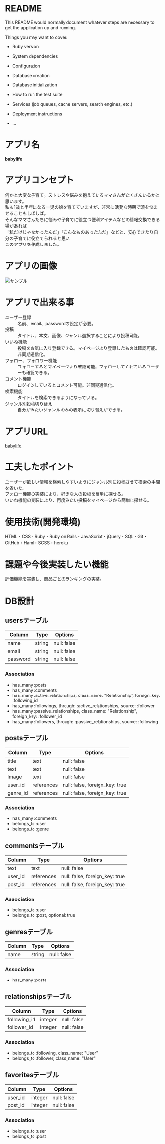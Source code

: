 # README

This README would normally document whatever steps are necessary to get the
application up and running.

Things you may want to cover:

* Ruby version

* System dependencies

* Configuration

* Database creation

* Database initialization

* How to run the test suite

* Services (job queues, cache servers, search engines, etc.)

* Deployment instructions

* ...


# アプリ名
**babylife**

# アプリコンセプト
何かと大変な子育て。ストレスや悩みを抱えているママさんがたくさんいるかと思います。<br>
私も1歳と半年になる一児の娘を育てていますが、非常に活発な時期で頭を悩ませることもしばしば。<br>
そんなママさんたちに悩みや子育てに役立つ便利アイテムなどの情報交換できる場があれば<br>
「私だけじゃなかったんだ」「こんなものあったんだ」などと、安心できたり自分の子育てに役立てられると思い<br>
このアプリを作成しました。

# アプリの画像

![サンプル](https://github.com/kana1203/babylife/blob/master/%E3%82%B9%E3%82%AF%E3%83%AA%E3%83%BC%E3%83%B3%E3%82%B7%E3%83%A7%E3%83%83%E3%83%88%202020-05-10%2022.20.04.png)

# アプリで出来る事
<dl>
  <dt>ユーザー登録</dt>
  <dd>名前、email、passwordの設定が必要。</dd>
  <dt>投稿</dt>
  <dd>タイトル、本文、画像、ジャンル選択することにより投稿可能。</dd>
  <dt>いいね機能</dt>
  <dd>投稿をお気に入り登録できる。マイページより登録したものは確認可能。非同期通信化。</dd>
  <dt>フォロー、フォロワー機能</dt>
  <dd>フォローするとマイページより確認可能。フォローしてくれているユーザーも確認できる。</dd>
  <dt>コメント機能</dt>
  <dd>ログインしているとコメント可能。非同期通信化。</dd>
  <dt>検索機能</dt>
  <dd>タイトルを検索できるようになっている。</dd>
  <dt>ジャンル別投稿切り替え</dt>
  <dd>自分がみたいジャンルのみの表示に切り替えができる。</dd>
</dl>

# アプリURL
[babylife](https://quiet-mountain-30137.herokuapp.com/)

# 工夫したポイント
ユーザーが欲しい情報を検索しやすいようにジャンル別に投稿させて検索の手間を省いた。<br>
フォロー機能の実装により、好きな人の投稿を簡単に探せる。<br>
いいね機能の実装により、再度みたい投稿をマイページから簡単に探せる。<br>

# 使用技術(開発環境)
HTML・CSS・Ruby・Ruby on Rails・JavaScript・jQuery・SQL・Git・ GitHub・Haml・SCSS・heroku

# 課題や今後実装したい機能
評価機能を実装し、商品ごとのランキングの実装。


# DB設計
## usersテーブル

|Column|Type|Options|
|------|----|-------|
|name|string|null: false|
|email|string|null: false|
|password|string|null: false|

### Association
- has_many :posts
- has_many :comments
- has_many :active_relationships, class_name: "Relationship", foreign_key: :following_id
- has_many :followings, through: :active_relationships, source: :follower
- has_many :passive_relationships, class_name: "Relationship", foreign_key: :follower_id
- has_many :followers, through: :passive_relationships, source: :following


## postsテーブル

|Column|Type|Options|
|------|----|-------|
|title|text|null: false|
|text|text|null: false|
|image|text|null: false|
|user_id|references|null: false, foreign_key: true|
|genre_id|references|null: false, foreign_key: true|

### Association
- has_many :comments
- belongs_to :user
- belongs_to :genre


## commentsテーブル

|Column|Type|Options|
|------|----|-------|
|text|text|null: false|
|user_id|references|null: false, foreign_key: true|
|post_id|references|null: false, foreign_key: true|

### Association
- belongs_to :user
- belongs_to :post, optional: true


## genresテーブル

|Column|Type|Options|
|------|----|-------|
|name|string|null: false|

### Association
- has_many :posts


## relationshipsテーブル

|Column|Type|Options|
|------|----|-------|
|following_id|integer|null: false|
|follower_id|integer|null: false|

### Association
- belongs_to :following, class_name: "User"
- belongs_to :follower, class_name: "User"


## favoritesテーブル

|Column|Type|Options|
|------|----|-------|
|user_id|integer|null: false|
|post_id|integer|null: false|

### Association
- belongs_to :user
- belongs_to :post
